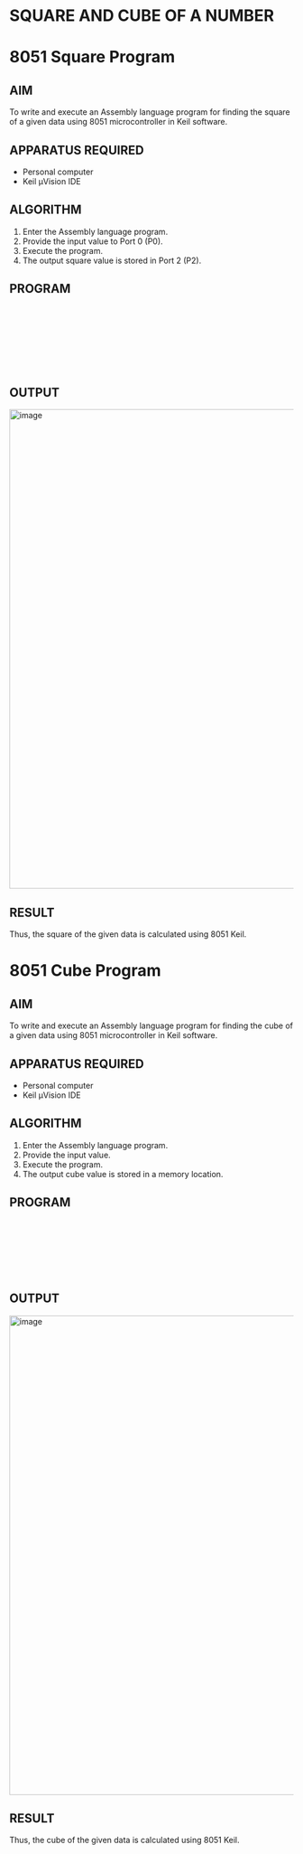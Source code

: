 # SQUARE AND CUBE OF A NUMBER
# 8051 Square  Program

## AIM
To write and execute an Assembly language program for finding the square of a given data using 8051 microcontroller in Keil software.

## APPARATUS REQUIRED
- Personal computer
- Keil μVision IDE

## ALGORITHM
1. Enter the Assembly language program.
2. Provide the input value to Port 0 (P0).
3. Execute the program.
4. The output square value is stored in Port 2 (P2).

## PROGRAM
```









```

## OUTPUT
<img width="1600" height="849" alt="image" src="https://github.com/user-attachments/assets/af61110d-ab92-421d-a9d5-729f3536eb82" />

## RESULT
Thus, the square of the given data is calculated using 8051 Keil.

# 8051 Cube  Program

## AIM
To write and execute an Assembly language program for finding the cube of a given data using 8051 microcontroller in Keil software.

## APPARATUS REQUIRED
- Personal computer
- Keil μVision IDE

## ALGORITHM
1. Enter the Assembly language program.
2. Provide the input value.
3. Execute the program.
4. The output cube value is stored in a memory location.

## PROGRAM
```








```


## OUTPUT
<img width="1600" height="849" alt="image" src="https://github.com/user-attachments/assets/64dad5bd-601d-409c-bbb5-3aa8d2d7eee8" />

## RESULT
Thus, the cube of the given data is calculated using 8051 Keil.
